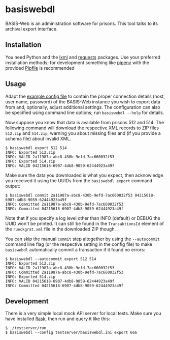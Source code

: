 # basiswebdl

BASIS-Web is an administration software for prisons. This tool talks to its
archival export interface.

## Installation

You need Python and the [lxml](https://pypi.org/project/lxml/) and
[requests](https://pypi.org/project/requests/) packages. Use your preferred
installation methods; for development something like
[pipenv](https://pipenv.pypa.io/) with the provided [Pipfile](./Pipfile) is
recommended

## Usage

Adapt the [example config file](./basiswebdl.ini.example) to contain the proper
connection details (host, user name, password) of the BASIS-Web instance you
wish to export data from and, optionally, adjust additional settings. The
configuration can also be specified using command line options; run `basiswebdl
--help` for details.

Now suppose you know that data is available from prisons 512 and 514. The
following command will download the respective XML records to ZIP files
`512.zip` and `514.zip`, warning you about missing files and (if you provide a
schema file) about invalid XML.

~~~console
$ basiswebdl export 512 514
INFO: Exported 512.zip
INFO: VALID 2a11987a-abc8-430b-9efd-7ac660032f53
INFO: Exported 514.zip
INFO: VALID 04215618-6907-4db8-9059-62444923a49f
~~~

Make sure the data you downloaded is what you expect, then acknowledge you
received it using the UUIDs from the `basiswebdl export` command output:

~~~console
$ basiswebdl commit 2a11987a-abc8-430b-9efd-7ac660032f53 04215618-6907-4db8-9059-62444923a49f
INFO: Committed 2a11987a-abc8-430b-9efd-7ac660032f53
INFO: Committed 04215618-6907-4db8-9059-62444923a49f
~~~

Note that if you specify a log level other than INFO (default) or DEBUG the UUID
won't be printed. It can still be found in the `TransaktionsId` element of the
`rueckgrat.xml` file in the downloaded ZIP though.

You can skip the manual `commit` step altogether by using the `--autocommit`
command line flag (or the respective setting in the config file) to make
`basiswebdl` automatically commit a transaction if it found no errors:

~~~console
$ basiswebdl --autocommit export 512 514
INFO: Exported 512.zip
INFO: VALID 2a11987a-abc8-430b-9efd-7ac660032f53
INFO: Committed 2a11987a-abc8-430b-9efd-7ac660032f53
INFO: Exported 514.zip
INFO: VALID 04215618-6907-4db8-9059-62444923a49f
INFO: Committed 04215618-6907-4db8-9059-62444923a49f
~~~

## Development

There is a very simple local mock API server for local tests. Make sure you have
installed [flask](https://pypi.org/project/Flask/), then run and query it like
this:

~~~console
$ ./testserver/run
$ basiswebdl --config testserver/basiswebdl.ini export 666
~~~
